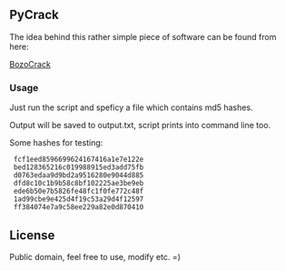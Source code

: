## PyCrack
The idea behind this rather simple piece of software can be found from here:      

[BozoCrack](https://github.com/juuso/BozoCrack/blob/master/README.md)

### Usage 

Just run the script and speficy a file which contains md5 hashes.            

Output will be saved to output.txt, script prints into command line too.

Some hashes for testing:

     fcf1eed8596699624167416a1e7e122e
     bed128365216c019988915ed3add75fb
     d0763edaa9d9bd2a9516280e9044d885
     dfd8c10c1b9b58c8bf102225ae3be9eb
     ede6b50e7b5826fe48fc1f0fe772c48f
     1ad99cbe9e425d4f19c53a29d4f12597
     ff384074e7a9c58ee229a82e0d870410

## License

Public domain, feel free to use, modify etc. =)